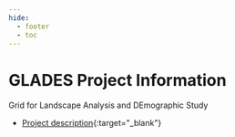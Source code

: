 ```yaml
---
hide:
  - footer
  - toc
---
```


# GLADES Project Information
Grid for Landscape Analysis and DEmographic Study

- [Project description](https://drive.google.com/file/d/1cowujUxVBdhrsiB-YGB1x6GK-9KxPTjt/view?usp=sharing){:target="\_blank"}
